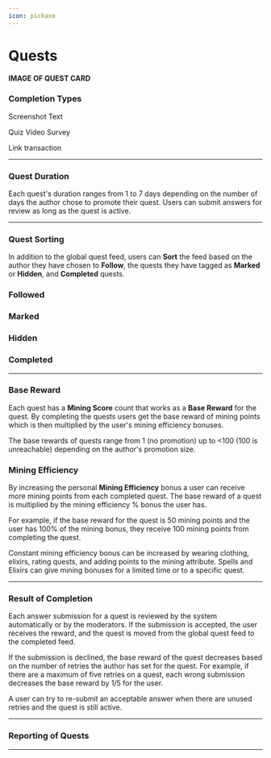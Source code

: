 ```yaml
---
icon: pickaxe
---
```


# Quests

**IMAGE OF QUEST CARD**

### Completion Types

Screenshot
Text

Quiz
Video
Survey

Link
transaction

***

### Quest Duration

Each quest's duration ranges from 1 to 7 days depending on the number of days the author chose to promote their quest. Users can submit answers for review as long as the quest is active. 

***

### Quest Sorting

In addition to the global quest feed, users can **Sort** the feed based on the author they have chosen to **Follow**, the quests they have tagged as **Marked** or **Hidden**, and **Completed** quests.

### Followed

### Marked

### Hidden

### Completed

***

### Base Reward

Each quest has a **Mining Score** count that works as a **Base Reward** for the quest. By completing the quests users get the base reward of mining points which is then multiplied by the user's mining efficiency bonuses.

The base rewards of quests range from 1 (no promotion) up to <100 (100 is unreachable) depending on the author's promotion size. 


### Mining Efficiency 

By increasing the personal **Mining Efficiency** bonus a user can receive more mining points from each completed quest. The base reward of a quest is multiplied by the mining efficiency % bonus the user has. 

For example, if the base reward for the quest is 50 mining points and the user has 100% of the mining bonus, they receive 100 mining points from completing the quest.

Constant mining efficiency bonus can be increased by wearing clothing, elixirs, rating quests, and adding points to the mining attribute. Spells and Elixirs can give mining bonuses for a limited time or to a specific quest.

***

### Result of Completion 

Each answer submission for a quest is reviewed by the system automatically or by the moderators. If the submission is accepted, the user receives the reward, and the quest is moved from the global quest feed to the completed feed.

If the submission is declined, the base reward of the quest decreases based on the number of retries the author has set for the quest. For example, if there are a maximum of five retries on a quest, each wrong submission decreases the base reward by 1/5 for the user.

A user can try to re-submit an acceptable answer when there are unused retries and the quest is still active.

***

### Reporting of Quests



***